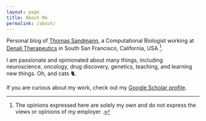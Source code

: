 ```yaml
---
layout: page
title: About Me
permalink: /about/
---
```


Personal blog of [Thomas Sandmann](https://www.linkedin.com/in/thomas-sandmann/), a Computational Biologist working at [Denali Therapeutics](https://denalitherapeutics.com/) in South San Francisco, California, USA [^1]. 

I am passionate and opinionated about many things, including neuroscience, oncology, drug discovery, genetics, teaching, and learning new things. Oh, and cats 🐈.

If you are curious about my work, check out my [Google Scholar profile](https://scholar.google.com/citations?user=S7aUujgAAAAJ&hl=en&oi=ao).

[^1]: The opinions expressed here are solely my own and do not express the views or opinions of my employer .



 